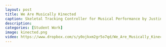 ```yaml
---
layout: post
title: We Are Musically Kinected
caption: Skeletal Tracking Controller for Musical Performance by Justin Loeffler
description: 
categories: [Student Work]
image: kinected.png
video: https://www.dropbox.com/s/y0ojkxm2gr5o7qd/We_Are_Musically_Kinected.mov?dl=0
---
```


